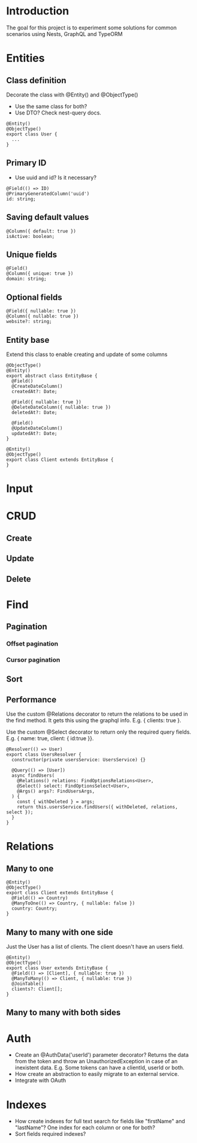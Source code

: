 # Introduction

The goal for this project is to experiment some solutions for common scenarios using Nests, GraphQL and TypeORM

# Entities

## Class definition

Decorate the class with @Entity() and @ObjectType()

- Use the same class for both?
- Use DTO? Check nest-query docs.

```
@Entity()
@ObjectType()
export class User {
  ...
}
```

## Primary ID

- Use uuid and id? Is it necessary?

```
@Field(() => ID)
@PrimaryGeneratedColumn('uuid')
id: string;
```

## Saving default values

```
@Column({ default: true })
isActive: boolean;
```

## Unique fields

```
@Field()
@Column({ unique: true })
domain: string;
```

## Optional fields

```
@Field({ nullable: true })
@Column({ nullable: true })
website?: string;
```

## Entity base

Extend this class to enable creating and update of some columns

```
@ObjectType()
@Entity()
export abstract class EntityBase {
  @Field()
  @CreateDateColumn()
  createdAt?: Date;

  @Field({ nullable: true })
  @DeleteDateColumn({ nullable: true })
  deletedAt?: Date;

  @Field()
  @UpdateDateColumn()
  updatedAt?: Date;
}

@Entity()
@ObjectType()
export class Client extends EntityBase {
}
```

# Input

# CRUD

## Create

## Update

## Delete

# Find

## Pagination

### Offset pagination

### Cursor pagination

## Sort

## Performance

Use the custom @Relations decorator to return the relations to be used in the find method. It gets this using the graphql info. E.g. { clients: true }.

Use the custom @Select decorator to return only the required query fields. E.g. { name: true, client: { id:true }}.

```
@Resolver(() => User)
export class UsersResolver {
  constructor(private usersService: UsersService) {}

  @Query(() => [User])
  async findUsers(
    @Relations() relations: FindOptionsRelations<User>,
    @Select() select: FindOptionsSelect<User>,
    @Args() args?: FindUsersArgs,
  ) {
    const { withDeleted } = args;
    return this.usersService.findUsers({ withDeleted, relations, select });
  }
}

```

# Relations

## Many to one

```
@Entity()
@ObjectType()
export class Client extends EntityBase {
  @Field(() => Country)
  @ManyToOne(() => Country, { nullable: false })
  country: Country;
}
```

## Many to many with one side

Just the User has a list of clients. The client doesn't have an users field.

```
@Entity()
@ObjectType()
export class User extends EntityBase {
  @Field(() => [Client], { nullable: true })
  @ManyToMany(() => Client, { nullable: true })
  @JoinTable()
  clients?: Client[];
}
```

## Many to many with both sides

# Auth

- Create an @AuthData('userId') parameter decorator? Returns the data from the token and throw an UnauthorizedException in case of an inexistent data. E.g. Some tokens can have a clientId, userId or both.
- How create an abstraction to easily migrate to an external service.
- Integrate with OAuth

# Indexes

- How create indexes for full text search for fields like "firstName" and "lastName"? One index for each column or one for both?
- Sort fields required indexes?
